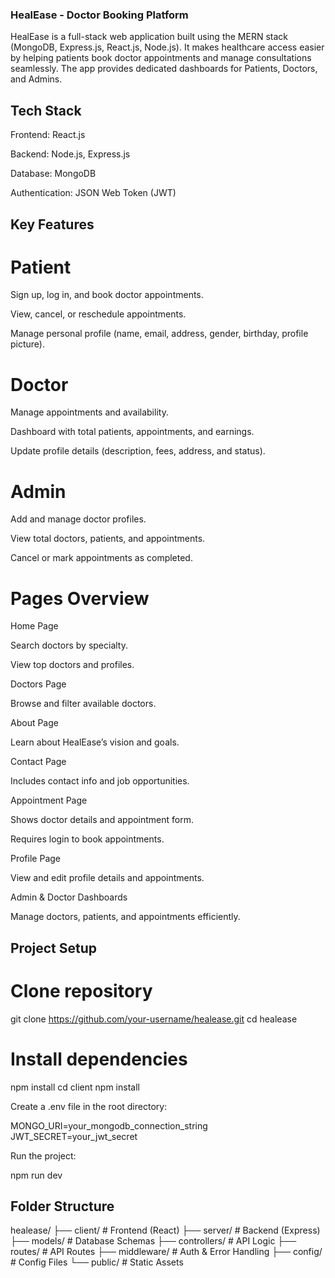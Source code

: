 ### HealEase - Doctor Booking Platform

HealEase is a full-stack web application built using the MERN stack (MongoDB, Express.js, React.js, Node.js). It makes healthcare access easier by helping patients book doctor appointments and manage consultations seamlessly. The app provides dedicated dashboards for Patients, Doctors, and Admins.

## Tech Stack

Frontend: React.js

Backend: Node.js, Express.js

Database: MongoDB

Authentication: JSON Web Token (JWT)

## Key Features
# Patient

Sign up, log in, and book doctor appointments.

View, cancel, or reschedule appointments.

Manage personal profile (name, email, address, gender, birthday, profile picture).

# Doctor

Manage appointments and availability.

Dashboard with total patients, appointments, and earnings.

Update profile details (description, fees, address, and status).

# Admin

Add and manage doctor profiles.

View total doctors, patients, and appointments.

Cancel or mark appointments as completed.

# Pages Overview
Home Page

Search doctors by specialty.

View top doctors and profiles.

Doctors Page

Browse and filter available doctors.

About Page

Learn about HealEase’s vision and goals.

Contact Page

Includes contact info and job opportunities.

Appointment Page

Shows doctor details and appointment form.

Requires login to book appointments.

Profile Page

View and edit profile details and appointments.

Admin & Doctor Dashboards

Manage doctors, patients, and appointments efficiently.

## Project Setup
# Clone repository
git clone https://github.com/your-username/healease.git
cd healease

# Install dependencies
npm install
cd client
npm install


Create a .env file in the root directory:

MONGO_URI=your_mongodb_connection_string
JWT_SECRET=your_jwt_secret


Run the project:

npm run dev

## Folder Structure
healease/
├── client/          # Frontend (React)
├── server/          # Backend (Express)
├── models/          # Database Schemas
├── controllers/     # API Logic
├── routes/          # API Routes
├── middleware/      # Auth & Error Handling
├── config/          # Config Files
└── public/          # Static Assets
